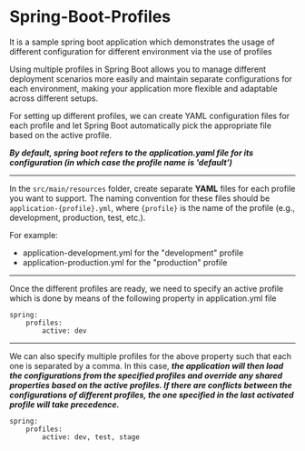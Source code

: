 # Spring-Boot-Profiles
It is a sample spring boot application which demonstrates the usage of different configuration for different environment via the use of profiles

Using multiple profiles in Spring Boot allows you to manage different deployment scenarios more easily and maintain separate configurations for each environment, making your application more flexible and adaptable across different setups.

For setting up different profiles, we can create YAML configuration files for each profile and let Spring Boot automatically pick the appropriate file based on the active profile.

_**By default, spring boot refers to the application.yaml file for its configuration (in which case the profile name is 'default')**_

---

In the ```src/main/resources``` folder, create separate **YAML** files for each profile you want to support. The naming convention for these files should be ```application-{profile}.yml```, where ```{profile}``` is the name of the profile (e.g., development, production, test, etc.).

For example:

- application-development.yml for the "development" profile
- application-production.yml for the "production" profile

---

Once the different profiles are ready, we need to specify an active profile which is done by means of the following property in application.yml file
```
spring:
    profiles:
        active: dev
```

---
We can also specify multiple profiles for the above property such that each one is separated by a comma. In this case, **_the application will then load the configurations from the specified profiles and override any shared properties based on the active profiles. If there are conflicts between the configurations of different profiles, the one specified in the last activated profile will take precedence._**
```
spring:
    profiles:
        active: dev, test, stage
```
